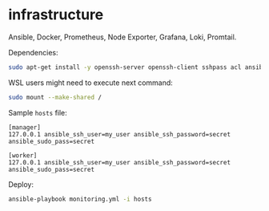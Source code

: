 # infrastructure

Ansible, Docker, Prometheus, Node Exporter, Grafana, Loki, Promtail.

Dependencies:

```bash
sudo apt-get install -y openssh-server openssh-client sshpass acl ansible ansible-lint
```

WSL users might need to execute next command:

```bash
sudo mount --make-shared /
```

Sample `hosts` file:

```
[manager]
127.0.0.1 ansible_ssh_user=my_user ansible_ssh_password=secret ansible_sudo_pass=secret

[worker]
127.0.0.1 ansible_ssh_user=my_user ansible_ssh_password=secret ansible_sudo_pass=secret
```

Deploy:

```bash
ansible-playbook monitoring.yml -i hosts
```
